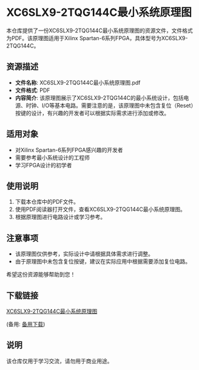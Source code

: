 # XC6SLX9-2TQG144C最小系统原理图

本仓库提供了一份XC6SLX9-2TQG144C最小系统原理图的资源文件，文件格式为PDF。该原理图适用于Xilinx Spartan-6系列FPGA，具体型号为XC6SLX9-2TQG144C。

## 资源描述

- **文件名称**: XC6SLX9-2TQG144C最小系统原理图.pdf
- **文件格式**: PDF
- **内容简介**: 该原理图展示了XC6SLX9-2TQG144C的最小系统设计，包括电源、时钟、I/O等基本电路。需要注意的是，该原理图中未包含复位（Reset）按键的设计，有兴趣的开发者可以根据实际需求进行添加或修改。

## 适用对象

- 对Xilinx Spartan-6系列FPGA感兴趣的开发者
- 需要参考最小系统设计的工程师
- 学习FPGA设计的初学者

## 使用说明

1. 下载本仓库中的PDF文件。
2. 使用PDF阅读器打开文件，查看XC6SLX9-2TQG144C最小系统原理图。
3. 根据原理图进行电路设计或学习参考。

## 注意事项

- 该原理图仅供参考，实际设计中请根据具体需求进行调整。
- 由于原理图中未包含复位按键，建议在实际应用中根据需要添加复位电路。

希望这份资源能够帮助到您！

## 下载链接
[XC6SLX9-2TQG144C最小系统原理图](https://pan.quark.cn/s/08ea7b47977d) 

(备用: [备用下载](https://pan.baidu.com/s/1p0cC7ZJXFqZdz75XNxdBJg?pwd=1234))

## 说明

该仓库仅用于学习交流，请勿用于商业用途。

